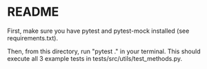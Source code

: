 # README

First, make sure you have pytest and pytest-mock installed (see requirements.txt).

Then, from this directory, run "pytest ." in your terminal. This should execute all 3 example tests in tests/src/utils/test_methods.py.
